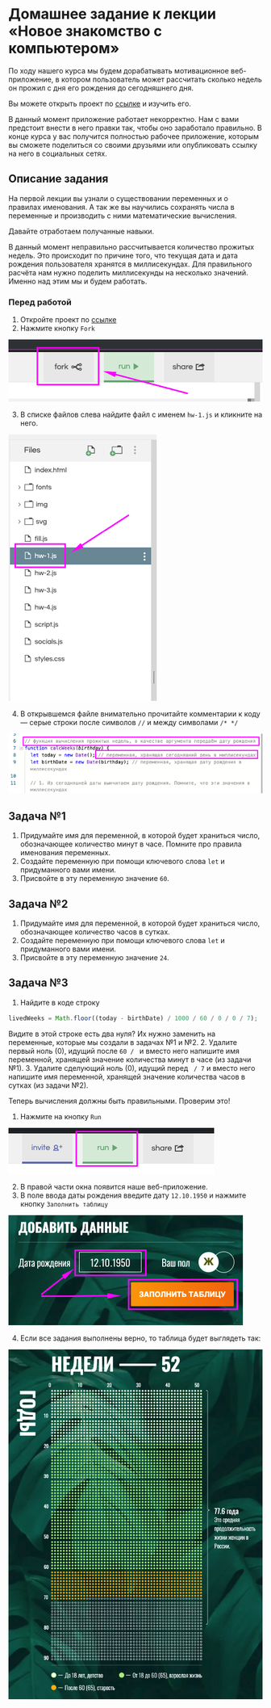 # Домашнее задание к лекции «Новое знакомство с компьютером»

По ходу нашего курса мы будем дорабатывать мотивационное веб-приложение, в котором пользователь может рассчитать сколько недель он прожил с дня его рождения до сегодняшнего дня. 

Вы можете открыть проект по [ссылке](https://repl.it/@netologySD/SD-diploma) и изучить его. 

В данный момент приложение работает некорректно. Нам с вами предстоит внести в него правки так, чтобы оно заработало правильно. В конце курса у вас получится полностью рабочее приложение, которым вы сможете поделиться со своими друзьями или опубликовать ссылку на него в социальных сетях. 

## Описание задания
На первой лекции вы узнали о существовании переменных и о правилах именования. А так же вы научились сохранять числа в переменные и производить с ними математические вычисления. 

Давайте отработаем получанные навыки. 

В данный момент неправильно рассчитывается количество прожитых недель. Это происходит по причине того, что текущая дата и дата рождения пользователя хранятся в миллисекундах. Для правильного расчёта нам нужно поделить миллисекунды на несколько значений. Именно над этим мы и будем работать. 

### Перед работой
1. Откройте проект по [ссылке](https://repl.it/@netologySD/SD-diploma)
2. Нажмите кнопку `Fork`

![Кнопка Fork](../assets/fork.png)

3. В списке файлов слева найдите файл с именем `hw-1.js` и кликните на него.

![Файл hw-1](../assets/hw-1.png)

4. В открывшемся файле внимательно прочитайте комментарии к коду — серые строки после символов `//` и между символами `/* */`

![Комментарии в коде](../assets/comments.png)


## Задача №1
1. Придумайте имя для переменной, в которой будет храниться число, обозначающее количество минут в часе. Помните про правила именования переменных.
2. Создайте переменную при помощи ключевого слова `let` и придуманного вами имени. 
3. Присвойте в эту переменную значение `60`.

## Задача №2
1. Придумайте имя для переменной, в которой будет храниться число, обозначающее количество часов в сутках. 
2. Создайте переменную при помощи ключевого слова `let` и придуманного вами имени. 
3. Присвойте в эту переменную значение `24`.

## Задача №3
1. Найдите в коде строку 
```javascript
livedWeeks = Math.floor((today - birthDate) / 1000 / 60 / 0 / 0 / 7); 
```
Видите в этой строке есть два нуля? Их нужно заменить на переменные, которые мы создали в задачах №1 и №2.
2. Удалите первый ноль (0), идущий после `60 / ` и вместо него напишите имя переменной, хранящей значение количества минут в часе (из задачи №1).
3. Удалите сделующий ноль (0), идущий перед ` / 7` и вместо него напишите имя переменной, хранящей значение количества часов в сутках (из задачи №2). 

Теперь вычисления должны быть правильными. Проверим это!
1. Нажмите на кнопку `Run` 

![Кнопка Run](../assets/run.png)

2. В правой части окна появится наше веб-приложение. 
3. В поле ввода даты рождения введите дату `12.10.1950` и нажмите кнопку `Заполнить таблицу`

![Тестовые данные](../assets/input.png)

4. Если все задания выполнены верно, то таблица будет выглядеть так:

![Результат первого домашнего задания](../assets/result.png)
